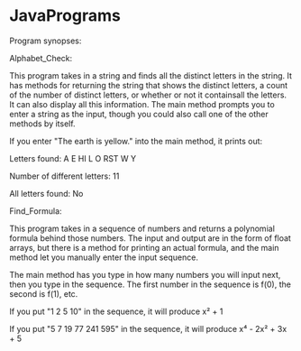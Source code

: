 # JavaPrograms

Program synopses:

Alphabet_Check:

This program takes in a string and finds all the distinct letters in the string. It has methods for returning the string that shows the distinct letters, a count of the number of distinct letters, or whether or not it containsall the letters. It can also display all this information. The main method prompts you to enter a string as the input, though you could also call one of the other methods by itself.

If you enter "The earth is yellow." into the main method, it prints out:

Letters found: A   E  HI  L  O  RST  W Y

Number of different letters: 11

All letters found: No

Find_Formula:

This program takes in a sequence of numbers and returns a polynomial formula behind those numbers. The input and output are in the form of float arrays, but there is a method for printing an actual formula, and the main method let you manually enter the input sequence.

The main method has you type in how many numbers you will input next, then you type in the sequence. The first number in the sequence is f(0), the second is f(1), etc.

If you put "1 2 5 10" in the sequence, it will produce x² + 1

If you put "5 7 19 77 241 595" in the sequence, it will produce x⁴ - 2x² + 3x + 5
